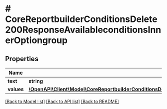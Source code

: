 # # CoreReportbuilderConditionsDelete200ResponseAvailableconditionsInnerOptiongroup

## Properties

Name | Type | Description | Notes
------------ | ------------- | ------------- | -------------
**text** | **string** | text |
**values** | [**\OpenAPI\Client\Model\CoreReportbuilderConditionsDelete200ResponseAvailableconditionsInnerOptiongroupValuesInner[]**](CoreReportbuilderConditionsDelete200ResponseAvailableconditionsInnerOptiongroupValuesInner.md) |  |

[[Back to Model list]](../../README.md#models) [[Back to API list]](../../README.md#endpoints) [[Back to README]](../../README.md)
